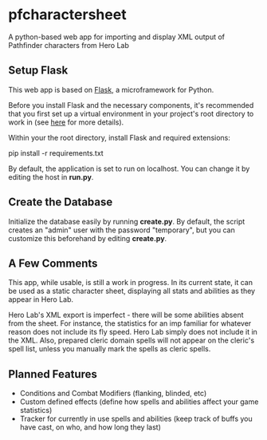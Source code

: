 # pfcharactersheet
A python-based web app for importing and display XML output of Pathfinder characters from Hero Lab

<h2>Setup Flask</h2>

This web app is based on <a href="http://flask.pocoo.org/">Flask</a>, a microframework for Python.

Before you install Flask and the necessary components, it's recommended that you first set up a virtual environment in your project's root directory to work in (see <a href="https://pypi.python.org/pypi/virtualenv">here</a> for more details).

Within your the root directory, install Flask and required extensions:

pip install -r requirements.txt

By default, the application is set to run on localhost. You can change it by editing the host in <b>run.py</b>.

<h2>Create the Database</h2>

Initialize the database easily by running <b>create.py</b>. By default, the script creates an "admin" user with the password "temporary", but you can customize this beforehand by editing <b>create.py</b>.

<h2>A Few Comments</h2>

This app, while usable, is still a work in progress. In its current state, it can be used as a static character sheet, displaying all stats and abilities as they appear in Hero Lab.

Hero Lab's XML export is imperfect - there will be some abilities absent from the sheet. For instance, the statistics for an imp familiar for whatever reason does not include its fly speed. Hero Lab simply does not include it in the XML. Also, prepared cleric domain spells will not appear on the cleric's spell list, unless you manually mark the spells as cleric spells.

<h2>Planned Features</h2>

- Conditions and Combat Modifiers (flanking, blinded, etc)
- Custom defined effects (define how spells and abilities affect your game statistics)
- Tracker for currently in use spells and abilities (keep track of buffs you have cast, on who, and how long they last)
